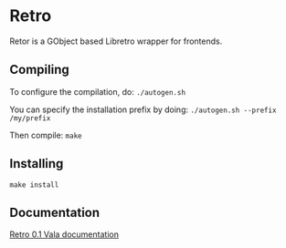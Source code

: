 # Retro

Retor is a GObject based Libretro wrapper for frontends. 

## Compiling

To configure the compilation, do:
`./autogen.sh`

You can specify the installation prefix by doing:
`./autogen.sh --prefix /my/prefix`

Then compile:
`make`

## Installing

`make install`

## Documentation

[Retro 0.1 Vala documentation](http://kekun.github.io/retro-gobject/doc/retro-gobject-0.1/vala/retro-gobject/index.htm)

